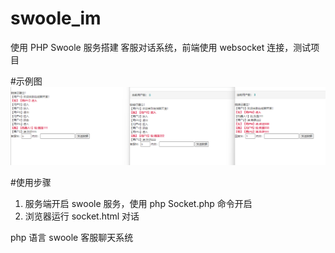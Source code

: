 # swoole_im
使用 PHP Swoole 服务搭建 客服对话系统，前端使用 websocket 连接，测试项目

#示例图
<img width="1249" alt="屏幕快照 2023-08-20 23 31 26" src="https://github.com/dodonote/swoole_im/blob/main/im.png">

#使用步骤
1. 服务端开启 swoole 服务，使用 php Socket.php 命令开启
2. 浏览器运行 socket.html 对话

php 语言 swoole 客服聊天系统

